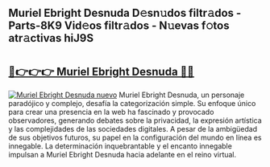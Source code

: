 ## Muriel Ebright Desnuda D𝚎sn𝚞dos filtr𝚊dos - Parts-8K9 Vid𝚎os filtr𝚊dos - N𝚞evas f𝚘tos atr𝚊ctivas hiJ9S

# <h2><a href="http://mb0uaa.tromn.icu/?c=Muriel+Ebright+Desnuda">🔗👉👉👉 Muriel Ebright Desnuda 🔗🔗</a></h2>

[![Muriel Ebright Desnuda nuevo](https://i.imgur.com/pEAQMta.gif)](http://mb0uaa.tromn.icu/?c=Muriel+Ebright+Desnuda)
Muriel Ebright Desnuda, un personaje paradójico y complejo, desafía la categorización simple. Su enfoque único para crear una presencia en la web ha fascinado y provocado observadores, generando debates sobre la privacidad, la expresión artística y las complejidades de las sociedades digitales. A pesar de la ambigüedad de sus objetivos futuros, su papel en la configuración del mundo en línea es innegable. La determinación inquebrantable y el encanto innegable impulsan a Muriel Ebright Desnuda hacia adelante en el reino virtual.
